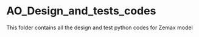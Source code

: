 # AO_Design_and_tests_codes
This folder contains all the design and test python codes for Zemax model
